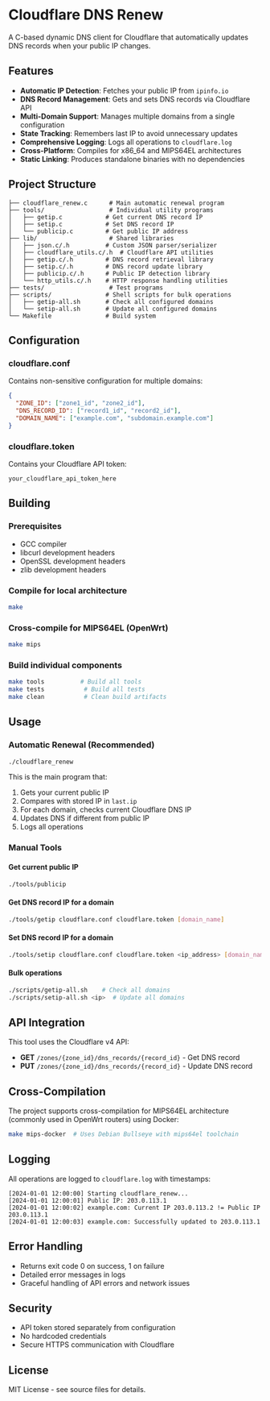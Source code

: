 # Cloudflare DNS Renew

A C-based dynamic DNS client for Cloudflare that automatically updates DNS records when your public IP changes.

## Features

- **Automatic IP Detection**: Fetches your public IP from `ipinfo.io`
- **DNS Record Management**: Gets and sets DNS records via Cloudflare API
- **Multi-Domain Support**: Manages multiple domains from a single configuration
- **State Tracking**: Remembers last IP to avoid unnecessary updates
- **Comprehensive Logging**: Logs all operations to `cloudflare.log`
- **Cross-Platform**: Compiles for x86_64 and MIPS64EL architectures
- **Static Linking**: Produces standalone binaries with no dependencies

## Project Structure

```
├── cloudflare_renew.c      # Main automatic renewal program
├── tools/                  # Individual utility programs
│   ├── getip.c            # Get current DNS record IP
│   ├── setip.c            # Set DNS record IP
│   └── publicip.c         # Get public IP address
├── lib/                    # Shared libraries
│   ├── json.c/.h          # Custom JSON parser/serializer
│   ├── cloudflare_utils.c/.h  # Cloudflare API utilities
│   ├── getip.c/.h         # DNS record retrieval library
│   ├── setip.c/.h         # DNS record update library
│   ├── publicip.c/.h      # Public IP detection library
│   └── http_utils.c/.h    # HTTP response handling utilities
├── tests/                  # Test programs
├── scripts/               # Shell scripts for bulk operations
│   ├── getip-all.sh       # Check all configured domains
│   └── setip-all.sh       # Update all configured domains
└── Makefile               # Build system
```

## Configuration

### cloudflare.conf
Contains non-sensitive configuration for multiple domains:
```json
{
  "ZONE_ID": ["zone1_id", "zone2_id"],
  "DNS_RECORD_ID": ["record1_id", "record2_id"],
  "DOMAIN_NAME": ["example.com", "subdomain.example.com"]
}
```

### cloudflare.token
Contains your Cloudflare API token:
```
your_cloudflare_api_token_here
```

## Building

### Prerequisites
- GCC compiler
- libcurl development headers
- OpenSSL development headers
- zlib development headers

### Compile for local architecture
```bash
make
```

### Cross-compile for MIPS64EL (OpenWrt)
```bash
make mips
```

### Build individual components
```bash
make tools          # Build all tools
make tests           # Build all tests
make clean           # Clean build artifacts
```

## Usage

### Automatic Renewal (Recommended)
```bash
./cloudflare_renew
```
This is the main program that:
1. Gets your current public IP
2. Compares with stored IP in `last.ip`
3. For each domain, checks current Cloudflare DNS IP
4. Updates DNS if different from public IP
5. Logs all operations

### Manual Tools

#### Get current public IP
```bash
./tools/publicip
```

#### Get DNS record IP for a domain
```bash
./tools/getip cloudflare.conf cloudflare.token [domain_name]
```

#### Set DNS record IP for a domain
```bash
./tools/setip cloudflare.conf cloudflare.token <ip_address> [domain_name]
```

#### Bulk operations
```bash
./scripts/getip-all.sh    # Check all domains
./scripts/setip-all.sh <ip>  # Update all domains
```

## API Integration

This tool uses the Cloudflare v4 API:
- **GET** `/zones/{zone_id}/dns_records/{record_id}` - Get DNS record
- **PUT** `/zones/{zone_id}/dns_records/{record_id}` - Update DNS record

## Cross-Compilation

The project supports cross-compilation for MIPS64EL architecture (commonly used in OpenWrt routers) using Docker:

```bash
make mips-docker  # Uses Debian Bullseye with mips64el toolchain
```

## Logging

All operations are logged to `cloudflare.log` with timestamps:
```
[2024-01-01 12:00:00] Starting cloudflare_renew...
[2024-01-01 12:00:01] Public IP: 203.0.113.1
[2024-01-01 12:00:02] example.com: Current IP 203.0.113.2 != Public IP 203.0.113.1
[2024-01-01 12:00:03] example.com: Successfully updated to 203.0.113.1
```

## Error Handling

- Returns exit code 0 on success, 1 on failure
- Detailed error messages in logs
- Graceful handling of API errors and network issues

## Security

- API token stored separately from configuration
- No hardcoded credentials
- Secure HTTPS communication with Cloudflare

## License

MIT License - see source files for details.
